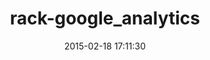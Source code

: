---
layout: post
title:  "rack-google_analytics"
repo:   "ambethia/rack-google_analytics"
date:   2015-02-18 17:11:30
gemurl: http://github.com/ambethia/rack-google_analytics
---